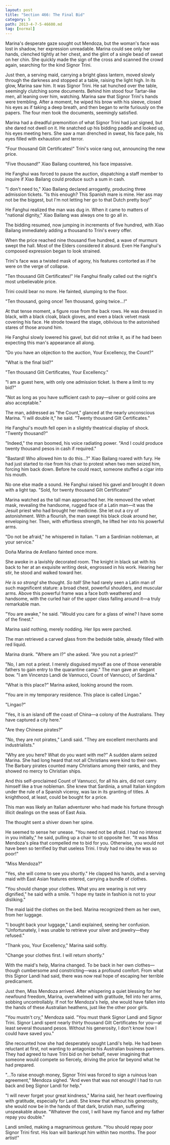 ```yaml
---
layout: post
title: "Section 466: The Final Bid"
category: 5
path: 2013-4-7-5-46600.md
tag: [normal]
---
```


Marina's desperate gaze sought out Mendoza, but the woman's face was lost in shadow, her expression unreadable. Marina could see only her hands, clenched tightly at her chest, and the glint of a single bead of sweat on her chin. She quickly made the sign of the cross and scanned the crowd again, searching for the kind Signor Trini.

Just then, a serving maid, carrying a bright glass lantern, moved slowly through the darkness and stopped at a table, raising the light high. In its glow, Marina saw him. It was Signor Trini. He sat hunched over the table, seemingly clutching some documents. Behind him stood four Tartar-like men, all leaning over him, watching. Marina saw that Signor Trini's hands were trembling. After a moment, he wiped his brow with his sleeve, closed his eyes as if taking a deep breath, and then began to write furiously on the papers. The four men took the documents, seemingly satisfied.

Marina had a dreadful premonition of what Signor Trini had just signed, but she dared not dwell on it. He snatched up his bidding paddle and looked up, his eyes meeting hers. She saw a man drenched in sweat, his face pale, his eyes filled with exhaustion and terror.

"Four thousand Gilt Certificates!" Trini's voice rang out, announcing the new price.

"Five thousand!" Xiao Bailang countered, his face impassive.

He Fanghui was forced to pause the auction, dispatching a staff member to inquire if Xiao Bailang could produce such a sum in cash.

"I don't need to," Xiao Bailang declared arrogantly, producing three admission tickets. "Is this enough? This Spanish mare is mine. Her ass may not be the biggest, but I'm not letting her go to that Dutch pretty boy!"

He Fanghui realized the man was dug in. When it came to matters of "national dignity," Xiao Bailang was always one to go all in.

The bidding resumed, now jumping in increments of five hundred, with Xiao Bailang immediately adding a thousand to Trini's every offer.

When the price reached nine thousand five hundred, a wave of murmurs swept the hall. Most of the Elders considered it absurd. Even He Fanghui's composed expression began to look strained.

Trini's face was a twisted mask of agony, his features contorted as if he were on the verge of collapse.

"Ten thousand Gilt Certificates!" He Fanghui finally called out the night's most unbelievable price.

Trini could bear no more. He fainted, slumping to the floor.

"Ten thousand, going once! Ten thousand, going twice...!"

At that tense moment, a figure rose from the back rows. He was dressed in black, with a black cloak, black gloves, and even a black velvet mask covering his face. He strode toward the stage, oblivious to the astonished stares of those around him.

He Fanghui slowly lowered his gavel, but did not strike it, as if he had been expecting this man's appearance all along.

"Do you have an objection to the auction, Your Excellency, the Count?"

"What is the final bid?"

"Ten thousand Gilt Certificates, Your Excellency."

"I am a guest here, with only one admission ticket. Is there a limit to my bid?"

"Not as long as you have sufficient cash to pay—silver or gold coins are also acceptable."

The man, addressed as "the Count," glanced at the nearly unconscious Marina. "I will double it," he said. "Twenty thousand Gilt Certificates."

He Fanghui's mouth fell open in a slightly theatrical display of shock. "Twenty thousand?"

"Indeed," the man boomed, his voice radiating power. "And I could produce twenty thousand pesos in cash if required."

"Bastard! Who allowed him to do this...?" Xiao Bailang roared with fury. He had just started to rise from his chair to protest when two men seized him, forcing him back down. Before he could react, someone stuffed a cigar into his mouth.

No one else made a sound. He Fanghui raised his gavel and brought it down with a light tap. "Sold, for twenty thousand Gilt Certificates!"

Marina watched as the tall man approached her. He removed the velvet mask, revealing the handsome, rugged face of a Latin man—it was the Jesuit priest who had brought her medicine. She let out a cry of astonishment. With a flourish, the man swept his black cloak around her, enveloping her. Then, with effortless strength, he lifted her into his powerful arms.

"Do not be afraid," he whispered in Italian. "I am a Sardinian nobleman, at your service."

Doña Marina de Arellano fainted once more.

She awoke in a lavishly decorated room. The knight in black sat with his back to her at an exquisite writing desk, engrossed in his work. Hearing her stir, he stood and walked toward her.

*He is so strong!* she thought. *So tall!* She had rarely seen a Latin man of such magnificent stature: a broad chest, powerful shoulders, and muscular arms. Above this powerful frame was a face both weathered and handsome, with the curled hair of the upper class falling around it—a truly remarkable man.

"You are awake," he said. "Would you care for a glass of wine? I have some of the finest."

Marina said nothing, merely nodding. Her lips were parched.

The man retrieved a carved glass from the bedside table, already filled with red liquid.

Marina drank. "Where am I?" she asked. "Are you not a priest?"

"No, I am not a priest. I merely disguised myself as one of those venerable fathers to gain entry to the quarantine camp." The man gave an elegant bow. "I am Vincenzo Landi de Vannucci, Count of Vannucci, of Sardinia."

"What is this place?" Marina asked, looking around the room.

"You are in my temporary residence. This place is called Lingao."

"Lingao?"

"Yes, it is an island off the coast of China—a colony of the Australians. They have captured a city here."

"Are they Chinese pirates?"

"No, they are not pirates," Landi said. "They are excellent merchants and industrialists."

"Why are you here? What do you want with me?" A sudden alarm seized Marina. She had long heard that not all Christians were kind to their own. The Barbary pirates counted many Christians among their ranks, and they showed no mercy to Christian ships.

And this self-proclaimed Count of Vannucci, for all his airs, did not carry himself like a true nobleman. She knew that Sardinia, a small Italian kingdom under the rule of a Spanish viceroy, was lax in its granting of titles. A knighthood, at least, could be bought for a price.

This man was likely an Italian adventurer who had made his fortune through illicit dealings on the seas of East Asia.

The thought sent a shiver down her spine.

He seemed to sense her unease. "You need not be afraid. I had no interest in you initially," he said, pulling up a chair to sit opposite her. "It was Miss Mendoza's plea that compelled me to bid for you. Otherwise, you would not have been so terrified by that useless Trini. I truly had no idea he was so poor!"

"Miss Mendoza?"

"Yes, she will come to see you shortly." He clapped his hands, and a serving maid with East Asian features entered, carrying a bundle of clothes.

"You should change your clothes. What you are wearing is not very dignified," he said with a smile. "I hope my taste in fashion is not to your disliking."

The maid laid the clothes on the bed. Marina recognized them as her own, from her luggage.

"I bought back your luggage," Landi explained, seeing her confusion. "Unfortunately, I was unable to retrieve your silver and jewelry—they refused."

"Thank you, Your Excellency," Marina said softly.

"Change your clothes first. I will return shortly."

With the maid's help, Marina changed. To be back in her own clothes—though cumbersome and constricting—was a profound comfort. From what this Signor Landi had said, there was now real hope of escaping her terrible predicament.

Just then, Miss Mendoza arrived. After whispering a quiet blessing for her newfound freedom, Marina, overwhelmed with gratitude, fell into her arms, sobbing uncontrollably. If not for Mendoza's help, she would have fallen into the hands of these Australian heathens, just like the other poor girls.

"You mustn't cry," Mendoza said. "You must thank Signor Landi and Signor Trini. Signor Landi spent nearly thirty thousand Gilt Certificates for you—at least several thousand pesos. Without his generosity, I don't know how I could have saved you."

She recounted how she had desperately sought Landi's help. He had been reluctant at first, not wanting to antagonize his Australian business partners. They had agreed to have Trini bid on her behalf, never imagining that someone would compete so fiercely, driving the price far beyond what he had prepared.

"...To raise enough money, Signor Trini was forced to sign a ruinous loan agreement," Mendoza sighed. "And even that was not enough! I had to run back and beg Signor Landi for help."

"I will never forget your great kindness," Marina said, her heart overflowing with gratitude, especially for Landi. She knew that without his generosity, she would now be in the hands of that dark, brutish man, suffering unspeakable abuse. "Whatever the cost, I will have my fiancé and my father repay you double."

Landi smiled, making a magnanimous gesture. "You should repay poor Signor Trini first. His loan will bankrupt him within two months. The poor artist!"